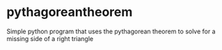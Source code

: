 # pythagoreantheorem
Simple python program that uses the pythagorean theorem to solve for a missing side of a right triangle
